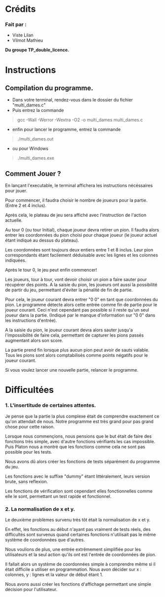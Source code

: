 # Crédits
### Fait par :
- Viste Lilan
- Vilmot Mathieu

**Du groupe TP_double_licence.**

# Instructions
## Compilation du programme.

- Dans votre terminal, rendez-vous dans le dossier du fichier "multi_dames.c"
- Puis entrez la commande 
> gcc -Wall -Werror -Wextra -O2 -o multi_dames multi_dames.c
- enfin pour lancer le programme, entrez la commande
> ./multi_dames.out
- ou pour Windows 
> ./multi_dames.exe

## Comment Jouer ?

En lançant l'executable, le terminal affichera les instructions nécéssaires pour jouer.

Pour commencer, il faudra choisir le nombre de joueurs pour la partie. (Entre 2 et 4 inclus).

Après cela, le plateau de jeu sera affiché avec l'instruction de l'action actuelle.

Au tour 0 (ou tour Initial), chaque joueur devra retirer un pion. Il faudra alors entrer les coordonnées du pion choisi pour chaque joueur (le joueur actuel étant indiqué au dessus du plateau).

Les coordonnées sont toujours deux entiers entre 1 et 8 inclus. Leur pion correspondants étant facilement déduisable avec les lignes et les colonnes indiquées.

Après le tour 0, le jeu peut enfin commencer!

Les joueurs, tour à tour, vont devoir choisir un pion a faire sauter pour récupérer des points. A la saisie du pion, les joueurs ont aussi la possibilité de partir du jeu, permettant d'éviter la pénalité de fin de partie.

Pour cela, le joueur courant devra entrer "0 0" en tant que coordonnées du pion. Le programme détecte alors cette entrée comme fin de partie pour le joueur courant. Ceci n'est cependant pas possible si il reste qu'un seul joueur dans la partie. (Indiqué par le manque d'information sur "0 0" dans les instructions d'entrée).

A la saisie du pion, le joueur courant devra alors sauter jusqu'a l'impossibilité de faire cela, permettant de capturer les pions passés augmentant alors son score.

La partie prend fin lorsque plus aucun pion peut avoir de sauts valable. Tous les pions sont alors comptabilisés comme points négatifs pour le joueur courant.

Si vous voulez lancer une nouvelle partie, relancer le programme.

# Difficultées
### 1. L'insertitude de certaines attentes.

Je pense que la partie la plus complexe était de comprendre exactement ce qu'on attendait de nous. Notre programme est très grand pour pas grand chose pour cette raison.

Lorsque nous commençions, nous pensions que le but était de faire des fonctions très simple, avec d'autre fonctions vérifiants les cas impossible. Puis Platon nous a montré que les fonctions comme cela ne sont pas possible pour les tests.

Nous avons dû alors créer les fonctions de tests séparément du programme du jeu.

Les fonctions avec le suffixe "dummy" étant littéralement, leurs version brute, sans reflexion.

Les fonctions de vérification sont cependant elles fonctionnelles comme elle le sont, permettant un test rapide et fonctionnel.

### 2. La normalisation de x et y.

Le deuxième problèmes survenu très tôt était la normalisation de x et y.

En effet, les fonctions au début n'ayant pas vraiment de tests réels, des difficultés sont survenus quand certaines fonctions n'utilisait pas le même système de coordonnées que d'autres.

Nous voulions de plus, une entrée extrêmement simplifiée pour les utilisateurs et la seul action qu'ils ont est l'entrée de coordonnées de pion.

Il fallait alors un système de coordonnées simple à comprendre même si il était difficile a utiliser en programmation. Nous avon décider sur x : colonnes, y : lignes et la valeur de début étant 1.

Nous avons aussi créer les fonctions d'affichage permettant une simple décision pour l'utilisateur.
